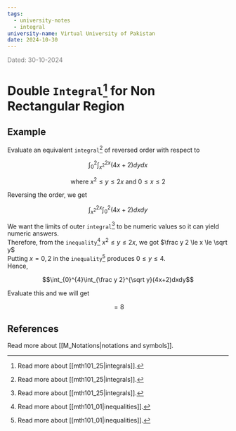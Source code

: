 ```yaml
---
tags:
  - university-notes
  - integral
university-name: Virtual University of Pakistan
date: 2024-10-30
---
```


<span style="color: gray;">Dated: 30-10-2024</span>

# Double `Integral`[^1] for Non Rectangular Region

## Example

Evaluate an equivalent `integral`[^1] of reversed order with respect to  

$$\int_0^2\int_{x^2}^{2x} (4x + 2) dydx$$

$$\text{where } x^2 \le y \le 2x \text{ and } 0 \le x \le 2$$

Reversing the order, we get  

$$\int_{x^2}^{2x}\int_0^2(4x+2)dxdy$$

We want the limits of outer `integral`[^1] to be numeric values so it can yield numeric answers.  
Therefore, from the `inequality`[^2] $x^2 \le y \le 2x$, we got $\frac y 2 \le x \le \sqrt y$  
Putting $x = 0,2$ in the `inequality`[^2] produces $0 \le y \le 4$.  
Hence,  

$$\int_{0}^{4}\int_{\frac y 2}^{\sqrt y}(4x+2)dxdy$$

 Evaluate this and we will get  

$$= 8$$

## References

Read more about [[M_Notations|notations and symbols]].

[^1]: Read more about [[mth101_25|integrals]]. 
[^2]: Read more about [[mth101_01|inequalities]]. 